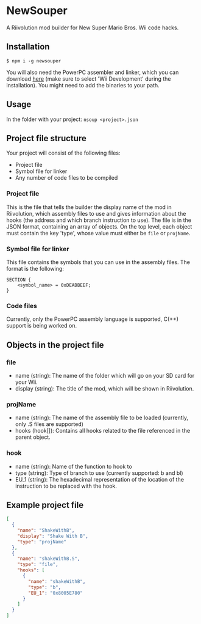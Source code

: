 # NewSouper
A Riivolution mod builder for New Super Mario Bros. Wii code hacks.

## Installation
`$ npm i -g newsouper`

You will also need the PowerPC assembler and linker, which you can download [here](https://devkitpro.org/wiki/Getting_Started) (make sure to select 'Wii Development' during the installation). You might need to add the binaries to your path.

## Usage
In the folder with your project:
`nsoup <project>.json`

## Project file structure
Your project will consist of the following files:

* Project file
* Symbol file for linker
* Any number of code files to be compiled

### Project file
This is the file that tells the builder the display name of the mod in Riivolution, which assembly files to use and gives information about the hooks (the address and which branch instruction to use).
The file is in the JSON format, containing an array of objects.
On the top level, each object must contain the key 'type', whose value must either be `file` or `projName`.

### Symbol file for linker
This file contains the symbols that you can use in the assembly files. The format is the following:
```
SECTION {
    <symbol_name> = 0xDEADBEEF;
}
```

### Code files
Currently, only the PowerPC assembly language is supported, C(++) support is being worked on.

## Objects in the project file

### file
* name (string): The name of the folder which will go on your SD card for your Wii.
* display (string): The title of the mod, which will be shown in Riivolution.

### projName
* name (string): The name of the assembly file to be loaded (currently, only .S files are supported)
* hooks (hook[]): Contains all hooks related to the file referenced in the parent object.

### hook
* name (string): Name of the function to hook to
* type (string): Type of branch to use (currently supported: b and bl)
* EU_1 (string): The hexadecimal representation of the location of the instruction to be replaced with the hook.

## Example project file
```json
[
  {
    "name": "ShakeWithB",
    "display": "Shake With B",
    "type": "projName"
  },
  {
    "name": "shakeWithB.S",
    "type": "file",
    "hooks": [
      {
        "name": "shakeWithB",
        "type": "b",
        "EU_1": "0x8005E780"
      }
    ]
  }
]
```